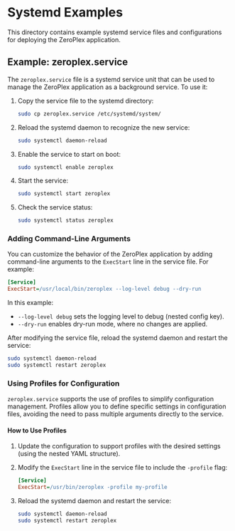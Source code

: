 # Systemd Examples

This directory contains example systemd service files and configurations for deploying the ZeroPlex application.

## Example: zeroplex.service

The `zeroplex.service` file is a systemd service unit that can be used to manage the ZeroPlex application as a background service. To use it:

1. Copy the service file to the systemd directory:

   ```bash
   sudo cp zeroplex.service /etc/systemd/system/
   ```

2. Reload the systemd daemon to recognize the new service:

   ```bash
   sudo systemctl daemon-reload
   ```

3. Enable the service to start on boot:

   ```bash
   sudo systemctl enable zeroplex
   ```

4. Start the service:

   ```bash
   sudo systemctl start zeroplex
   ```

5. Check the service status:

   ```bash
   sudo systemctl status zeroplex
   ```

### Adding Command-Line Arguments

You can customize the behavior of the ZeroPlex application by adding command-line arguments to the `ExecStart` line in the service file. For example:

```ini
[Service]
ExecStart=/usr/local/bin/zeroplex --log-level debug --dry-run
```

In this example:

- `--log-level debug` sets the logging level to debug (nested config key).
- `--dry-run` enables dry-run mode, where no changes are applied.

After modifying the service file, reload the systemd daemon and restart the service:

```bash
sudo systemctl daemon-reload
sudo systemctl restart zeroplex
```

### Using Profiles for Configuration

`zeroplex.service` supports the use of profiles to simplify configuration management. Profiles allow you to define specific settings in configuration files, avoiding the need to pass multiple arguments directly to the service.

#### How to Use Profiles

1. Update the configuration to support profiles with the desired settings (using the nested YAML structure).
2. Modify the `ExecStart` line in the service file to include the `-profile` flag:

   ```ini
   [Service]
   ExecStart=/usr/bin/zeroplex -profile my-profile
   ```

3. Reload the systemd daemon and restart the service:

   ```bash
   sudo systemctl daemon-reload
   sudo systemctl restart zeroplex
   ```